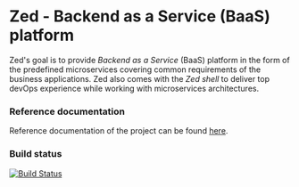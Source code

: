 Zed - Backend as a Service (BaaS) platform
===

Zed's goal is to provide *Backend as a Service* (BaaS) platform in the form of the predefined microservices covering
common requirements of the business applications. Zed also comes with the *Zed shell* to deliver top devOps experience
while working with microservices architectures.

### Reference documentation

Reference documentation of the project can be found [here](https://github.com/hekonsek/zed/blob/master/reference.MD).

### Build status 

[![Build Status](https://travis-ci.org/hekonsek/zed.svg?branch=master)](https://travis-ci.org/hekonsek/zed)
